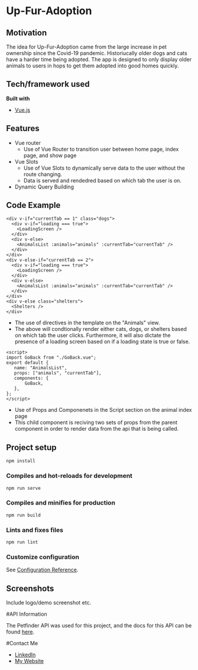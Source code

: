 # Up-Fur-Adoption

## Motivation
The idea for Up-Fur-Adoption came from the large increase in pet ownership since the Covid-19 pandemic. Historiucally older dogs and cats have a harder time being adopted. The app is designed to only display older animals to users in hops to get them adopted into good homes quickly. 


## Tech/framework used
<b>Built with</b>
- [Vue.js](https://vuejs.org/)

## Features
- Vue router
    - Use of Vue Router to transition user between home page, index page, and show page
- Vue Slots
    - Use of Vue Slots to dynamically serve data to the user without the route changing. 
    - Data is served and rendedred based on which tab the user is on. 
- Dynamic Query Building

## Code Example

```
<div v-if="currentTab == 1" class="dogs">
  <div v-if="loading === true">
    <LoadingScreen />
  </div>
  <div v-else>
    <AnimalsList :animals="animals" :currentTab="currentTab" />
  </div>
</div>
<div v-else-if="currentTab == 2">
  <div v-if="loading === true">
    <LoadingScreen />
  </div>
  <div v-else>
    <AnimalsList :animals="animals" :currentTab="currentTab" />
  </div>
</div>
<div v-else class="shelters">
  <Shelters />
</div>
 ```
 - The use of directives in the template on the "Animals" view. 
 - The above will condtionally render either cats, dogs, or shelters based on which tab the user clicks. Furthermore, it will also dictate the presence of a loading screen based on if a loading state is true or false. 
 
 ```
 <script>
import GoBack from "./GoBack.vue";
export default {
	name: "AnimalsList",
	props: ["animals", "currentTab"],
	components: {
		GoBack,
	},
};
</script>
```
- Use of Props and Componenets in the Script section on the animal index page
- This child component is reciving two sets of props from the parent component in order to render data from the api that is being called.  



## Project setup
```
npm install
```

### Compiles and hot-reloads for development
```
npm run serve
```

### Compiles and minifies for production
```
npm run build
```

### Lints and fixes files
```
npm run lint
```

### Customize configuration
See [Configuration Reference](https://cli.vuejs.org/config/).

 
## Screenshots
Include logo/demo screenshot etc.


#API Information

The Petfinder API was used for this project, and the docs for this API can be found [here](https://www.petfinder.com/developers/v2/docs/). 

#Contact Me
- [LinkedIn](https://www.linkedin.com/in/philip-haines/)
- [My Website](https://philiphaines.com)
